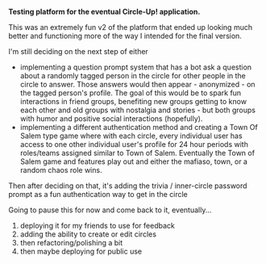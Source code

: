**Testing platform for the eventual Circle-Up! application.**

This was an extremely fun v2 of the platform that ended up looking much better and functioning more of the way I intended for the final version.

I'm still deciding on the next step of either

- implementing a question prompt system that has a bot ask a question about a randomly tagged person in the circle for other people in the circle to answer. Those answers would then appear - anonymized - on the tagged person's profile. The goal of this would be to spark fun interactions in friend groups, benefiting new groups getting to know each other and old groups with nostalgia and stories - but both groups with humor and positive social interactions (hopefully).
- implementing a different authentication method and creating a Town Of Salem type game where with each circle, every individual user has access to one other individual user's profile for 24 hour periods with roles/teams assigned similar to Town of Salem. Eventually the Town of Salem game and features play out and either the mafiaso, town, or a random chaos role wins.

Then after deciding on that, it's adding the trivia / inner-circle password prompt as a fun authentication way to get in the circle

Going to pause this for now and come back to it, eventually...

1. deploying it for my friends to use for feedback
2. adding the ability to create or edit circles
3. then refactoring/polishing a bit
4. then maybe deploying for public use
